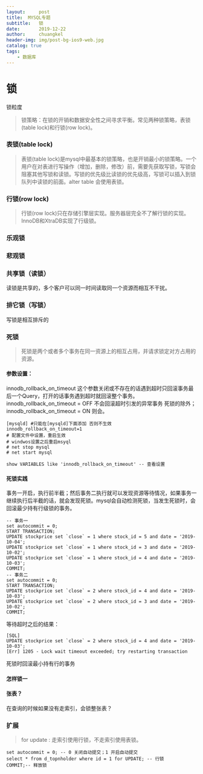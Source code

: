 ```yaml
---
layout:     post
title:	MYSQL专题
subtitle: 	锁
date:       2019-12-22
author:     chuangkel
header-img: img/post-bg-ios9-web.jpg
catalog: true
tags:
    - 数据库
---
```


# 锁

锁粒度

> 锁策略：在锁的开销和数据安全性之间寻求平衡。常见两种锁策略，表锁(table lock)和行锁(row lock)。

### 表锁(table lock)

> 表锁(table lock)是mysql中最基本的锁策略，也是开销最小的锁策略。一个用户在对表进行写操作（增加，删除，修改）前，需要先获取写锁，写锁会阻塞其他写锁和读锁。写锁的优先级比读锁的优先级高，写锁可以插入到锁队列中读锁的前面。alter table 会使用表锁。

### 行锁(row lock)

> 行锁(row lock)只在存储引擎层实现。服务器层完全不了解行锁的实现。InnoDB和XtraDB实现了行级锁。



### 乐观锁



### 悲观锁



### 共享锁（读锁）

读锁是共享的，多个客户可以同一时间读取同一个资源而相互不干扰。

### 排它锁（写锁）

写锁是相互排斥的



### 死锁

> 死锁是两个或者多个事务在同一资源上的相互占用，并请求锁定对方占用的资源。

#### 参数设置：

innodb_rollback_on_timeout 这个参数关闭或不存在的话遇到超时只回滚事务最后一个Query，打开的话事务遇到超时就回滚整个事务。innodb_rollback_on_timeout  = OFF 不会回滚超时引发的异常事务 死锁的除外；innodb_rollback_on_timeout = ON 则会。 

```shell
[mysqld] #只能在[mysqld]下面添加 否则不生效
innodb_rollback_on_timeout=1
# 配置文件中设置，重启生效
# windwos设置之后重启msyql
# net stop mysql
# net start mysql
```

```mysql
show VARIABLES like 'innodb_rollback_on_timeout' -- 查看设置
```

#### 死锁实践

事务一开启，执行前半截；然后事务二执行就可以发现资源等待情况，如果事务一继续执行后半截的话，就会发现死锁。mysql会自动检测死锁，当发生死锁时，会回滚最少持有行级锁的事务。

```mysql
-- 事务一
set autocommit = 0;
START TRANSACTION;
UPDATE stockprice set `close` = 1 where stock_id = 5 and date = '2019-10-04';
UPDATE stockprice set `close` = 1 where stock_id = 3 and date = '2019-10-02';
UPDATE stockprice set `close` = 1 where stock_id = 4 and date = '2019-10-03';
COMMIT;
-- 事务二
set autocommit = 0;
START TRANSACTION;
UPDATE stockprice set `close` = 2 where stock_id = 4 and date = '2019-10-03';
UPDATE stockprice set `close` = 2 where stock_id = 3 and date = '2019-10-02';
COMMIT;
```

等待超时之后的结果：

```
[SQL]
UPDATE stockprice set `close` = 2 where stock_id = 4 and date = '2019-10-03';
[Err] 1205 - Lock wait timeout exceeded; try restarting transaction
```

死锁时回滚最小持有行的事务



#### 怎样锁一

#### 张表？

在查询的时候如果没有走索引，会锁整张表？



### 扩展

> for update : 走索引使用行锁，不走索引使用表锁。

```mysql
set autocommit = 0; -- 0 关闭自动提交；1 开启自动提交
select * from d_topnholder where id = 1 for UPDATE; -- 行锁
COMMIT;-- 释放锁
```



